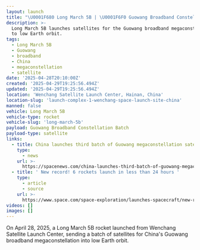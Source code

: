 ```yaml
---
layout: launch
title: "\U0001F680 Long March 5B | \U0001F6F0 Guowang Broadband Constellation Batch"
description: >-
  Long March 5B launches satellites for the Guowang broadband megaconstellation
  to low Earth orbit.
tags:
  - Long March 5B
  - Guowang
  - broadband
  - China
  - megaconstellation
  - satellite
date: '2025-04-28T20:10:00Z'
created: '2025-04-29T19:25:56.494Z'
updated: '2025-04-29T19:25:56.494Z'
location: 'Wenchang Satellite Launch Center, Hainan, China'
location-slug: 'launch-complex-1-wenchang-space-launch-site-china'
manned: false
vehicle: Long March 5B
vehicle-type: rocket
vehicle-slug: 'long-march-5b'
payload: Guowang Broadband Constellation Batch
payload-type: satellite
links:
  - title: China launches third batch of Guowang megaconstellation satellites
    type:
      - news
    url: >-
      https://spacenews.com/china-launches-third-batch-of-guowang-megaconstellation-satellites/
  - title: ' New record! 6 rockets launch in less than 24 hours '
    type:
      - article
      - source
    url: >-
      https://www.space.com/space-exploration/launches-spacecraft/new-record-6-rockets-launch-in-less-than-24-hours
videos: []
images: []
---
```

On April 28, 2025, a Long March 5B rocket launched from Wenchang Satellite Launch Center, sending a batch of satellites for China's Guowang broadband megaconstellation into low Earth orbit.
